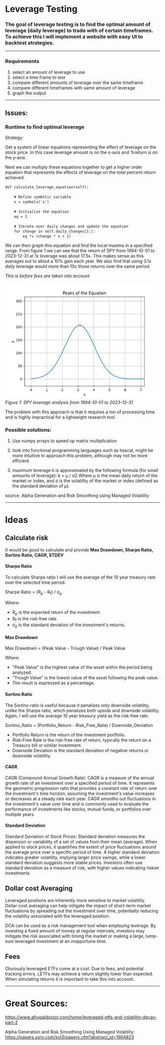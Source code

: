 # Leverage Testing

### The goal of leverage testing is to find the optimal amount of leverage (daily leverage) to trade with of certain timeframes. To achieve this I will implement a website with easy UI to backtest strategies.
---
### Requirements

1. select an amount of leverage to use
2. select a time frame to test
3. compare different amounts of leverage over the same timeframe
4. compare different timeframes with same amount of leverage
5. graph the output

---
## Issues:

### Runtime to find optimal leverage

Strategy: 

Get a system of linear equations representing the effect of leverage on the stock price. In this case leverage amount is on the x-axis and %return is on the y-axis. 

Next we can multiply these equations together to get a higher order equation that represents the effects of leverage on the total percent return achieved.

```
def calculate_leverage_equation(self):

    # Define symbolic variable
    x = symbols('x')

    # Initialize the equation
    eq = 1

    # Iterate over daily changes and update the equation
    for change in self.daily_changes[1:]:
        eq *= (change * x + 1)
```

We can then graph this equation and find the local maxima in a specified range. From figure 1 we can see that the return of SPY from 1994-10-01 to 2023-12-31 at 1x leverage was about 17.5x. This makes sense as this averages out to about a 10% gain each year. We also find that using 3.1x *daily* leverage would more than 10x those returns over the same period. 

*This is before fees are taken into account*

![SPY leverage analysis from 1994-10-01 to 2023-12-31](/images/Figure_1.png) *Figure 1: SPY leverage analysis from 1994-10-01 to 2023-12-31*

The problem with this approach is that it requires a ton of processing time and is highly impractical for a lighweight research tool. 

### Possible solutions:

1. Use numpy arrays to speed up matrix multiplication

2. look into functional programming languages such as hascal, might be more intuitive to approach this problem, although may not be more efficient

3. maximum leverage k is approximated by the following formula (for small amounts of leverage):
k = μ / σ2
Where μ is the mean daily return of the market or index, and σ is the volatility of the market or index (defined as the standard deviation of μ).

source: Alpha Generation and Risk Smoothing using Managed Volatility


---

# Ideas

## Calculate risk

It would be good to calculate and provide **Max Drawdown, Sharpe Ratio, Sortino Ratio, CAGR, STDEV** 

#### Sharpe Ratio
To calculate Sharpe ratio I will use the average of the 10 year treasury rate over the selected time period. 

Sharpe Ratio = (R<sub>p</sub> - R<sub>f</sub>) / σ<sub>p</sub>

Where:

- R<sub>p</sub> is the expected return of the investment.
- R<sub>f</sub> is the risk-free rate.
- σ<sub>p</sub> is the standard deviation of the investment's returns.

#### Max Drawdown

Max Drawdown = (Peak Value - Trough Value) / Peak Value

Where:

- "Peak Value" is the highest value of the asset within the period being analyzed.
- "Trough Value" is the lowest value of the asset following the peak value.
- The result is expressed as a percentage.

#### Sortino Ratio

The Sortino ratio is useful because it penalizes only downside volatility, unlike the Sharpe ratio, which penalizes both upside and downside volatility. Again, I will use the average 10 year treasury yield as the risk-free rate.
 
Sortino_Ratio = (Portfolio_Return - Risk_Free_Rate) / Downside_Deviation

- Portfolio Return is the return of the investment portfolio.
- Risk-Free Rate is the risk-free rate of return, typically the return on a Treasury bill or similar investment.
- Downside Deviation is the standard deviation of negative returns or downside volatility.

#### CAGR
CAGR (Compound Annual Growth Rate): CAGR is a measure of the annual growth rate of an investment over a specified period of time. It represents the geometric progression ratio that provides a constant rate of return over the investment's time horizon, assuming the investment's value increases or decreases at a steady rate each year. CAGR smooths out fluctuations in the investment's value over time and is commonly used to evaluate the performance of investments like stocks, mutual funds, or portfolios over multiple years.

#### Standard Deviation
Standard Deviation of Stock Prices: Standard deviation measures the dispersion or variability of a set of values from their mean (average). When applied to stock prices, it quantifies the extent of price fluctuations around the average price over a specific period of time. A higher standard deviation indicates greater volatility, implying larger price swings, while a lower standard deviation suggests more stable prices. Investors often use standard deviation as a measure of risk, with higher values indicating riskier investments.

## Dollar cost Averaging

Leveraged positions are inherently more sensitive to market volatility. Dollar-cost averaging can help mitigate the impact of short-term market fluctuations by spreading out the investment over time, potentially reducing the volatility associated with the leveraged position.

DCA can be used as a risk management tool when employing leverage. By investing a fixed amount of money at regular intervals, investors may mitigate the risk associated with timing the market or making a large, lump-sum leveraged investment at an inopportune time.

## Fees

Obviously leveraged ETFs come at a cost. Due to fees, and potential tracking errors, LETFs may achieve a return slightly lower than expected. When simulating returns it is important to take this into account.

---
# Great Sources:

https://www.afrugaldoctor.com/home/leveraged-etfs-and-volatility-decay-part-2

Alpha Generation and Risk Smoothing Using Managed Volatility: https://papers.ssrn.com/sol3/papers.cfm?abstract_id=1664823